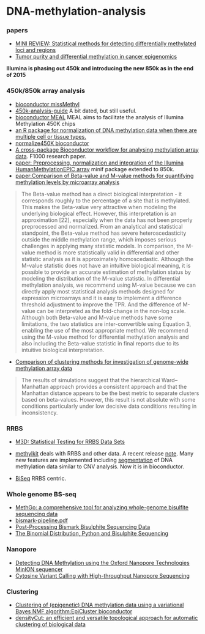 # DNA-methylation-analysis


### papers
* [MINI REVIEW: Statistical methods for detecting differentially methylated loci and regions](http://biorxiv.org/content/biorxiv/early/2014/07/15/007120.full.pdf)
* [Tumor purity and differential methylation in cancer epigenomics](http://bfg.oxfordjournals.org/content/early/2016/05/18/bfgp.elw016.long)

**Illumina is phasing out 450k and introducing the new 850k as in the end of 2015**
### 450k/850k array analysis
* [bioconductor missMethyl](https://www.bioconductor.org/packages/release/bioc/html/missMethyl.html)  
* [450k-analysis-guide](https://github.com/crazyhottommy/450k-analysis-guide) A bit dated, but still useful.
* [bioconductor MEAL](http://bioconductor.org/packages/devel/bioc/vignettes/MEAL/inst/doc/MEAL.html) MEAL aims to facilitate the analysis of Illumina Methylation 450K chips   
* [an R package for normalization of DNA methylation data when there are multiple cell or tissue types.](https://github.com/GreenwoodLab/funtooNorm)
* [normalize450K bioconductor](http://bioconductor.org/packages/devel/bioc/html/normalize450K.html)
* [A cross-package Bioconductor workflow for analysing methylation array data](http://f1000research.com/articles/5-1281/v1). F1000 research paper.
* [paper: Preprocessing, normalization and integration of the Illumina HumanMethylationEPIC array](http://biorxiv.org/content/early/2016/07/23/065490) minif package extended to 850k.
* [paper:Comparison of Beta-value and M-value methods for quantifying methylation levels by microarray analysis](http://bmcbioinformatics.biomedcentral.com/articles/10.1186/1471-2105-11-587)  

>The Beta-value method has a direct biological interpretation - it corresponds roughly to the percentage of a site that is methylated. This makes the Beta-value very attractive when modeling the underlying biological effect. However, this interpretation is an approximation [22], especially when the data has not been properly preprocessed and normalized. From an analytical and statistical standpoint, the Beta-value method has severe heteroscedasticity outside the middle methylation range, which imposes serious challenges in applying many statistic models. In comparison, the M-value method is more statistically valid in differential and other statistic analysis as it is approximately homoscedastic. Although the M-value statistic does not have an intuitive biological meaning, it is possible to provide an accurate estimation of methylation status by modeling the distribution of the M-value statistic. In differential methylation analysis, we recommend using M-value because we can directly apply most statistical analysis methods designed for expression microarrays and it is easy to implement a difference threshold adjustment to improve the TPR. And the difference of M-value can be interpreted as the fold-change in the non-log scale. Although both Beta-value and M-value methods have some limitations, the two statistics are inter-convertible using Equation 3, enabling the use of the most appropriate method. We recommend using the M-value method for differential methylation analysis and also including the Beta-value statistic in final reports due to its intuitive biological interpretation.

* [Comparison of clustering methods for investigation of genome-wide methylation array data](http://journal.frontiersin.org/article/10.3389/fgene.2011.00088/full)

>The results of simulations suggest that the hierarchical Ward–Manhattan approach provides a consistent approach and that the Manhattan distance appears to be the best metric to separate clusters based on beta-values. However, this result is not absolute with some conditions particularly under low decisive data conditions resulting in inconsistency.


### RRBS
* [M3D: Statistical Testing for RRBS Data Sets](https://www.bioconductor.org/packages/release/bioc/vignettes/M3D/inst/doc/M3D_vignette.pdf)  

* [methylkit](https://github.com/al2na/methylKit) deals with RRBS and other data. A recent release [note](http://zvfak.blogspot.com/2016/06/methylkit-v096.html). Many new features are implemented including [segmentation](http://zvfak.blogspot.de/2015/06/segmentation-of-methylation-profiles.html) of DNA methylation data similar to CNV analysis. Now it is in bioconductor.

* [BiSeq](https://www.bioconductor.org/packages/release/bioc/html/BiSeq.html) RRBS centric.

### Whole genome BS-seq
* [MethGo: a comprehensive tool for analyzing whole-genome bisulfite sequencing data](http://paoyangchen-laboratory.github.io/methgo/) 
* [bismark-pipeline.pdf](https://github.com/crazyhottommy/DNA-methylation-analysis/files/92245/bismark-pipeline.pdf)
* [Post-Processing Bismark Bisulphite Sequencing Data](http://blog.mcbryan.co.uk/2013/02/post-processing-bismark-bisulphite.html)  
* [The Binomial Distribution, Python and Bisulphite Sequencing](http://blog.mcbryan.co.uk/2013/02/the-binomial-distribution-python-and.html) 

### Nanopore
* [Detecting DNA Methylation using the Oxford Nanopore Technologies MinION sequencer](http://biorxiv.org/content/early/2016/04/04/047142)
* [Cytosine Variant Calling with High-throughput Nanopore Sequencing](http://biorxiv.org/content/early/2016/04/04/047134)


### Clustering
* [Clustering of (epigenetic) DNA methylation data using a variational Bayes NMF algorithm:EpiCluster bioconductor ](http://bioconductor.org/packages/devel/bioc/html/EpiCluster.html)
* [densityCut: an efficient and versatile topological approach for automatic clustering of biological data](http://m.bioinformatics.oxfordjournals.org/content/early/2016/04/23/bioinformatics.btw227.short?rss=1)

